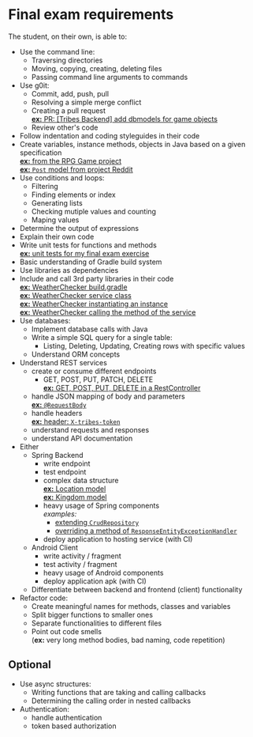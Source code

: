 # Final exam requirements

The student, on their own, is able to:

 -  Use the command line:
     -  Traversing directories
     -  Moving, copying, creating, deleting files
     -  Passing command line arguments to commands
 -  Use g0it:
     -  Commit, add, push, pull
     -  Resolving a simple merge conflict
     -  Creating a pull request  
       [**ex:** PR: \[Tribes Backend\] 
add dbmodels for game objects](https://github.com/greenfox-academy/serpentine-tribes-backend/pull/1)
     -  Review other's code
 -  Follow indentation and coding styleguides in their code
 -  Create variables, instance methods, objects in Java based on a given specification  
   [**ex:** from the RPG Game project](https://github.com/greenfox-academy/seed0forever/blob/master/week-05/RPGgame/src/TileMap.java)  
   [**ex:** `Post` model from project Reddit](https://github.com/greenfox-academy/seed0forever/blob/bc0197b259402337a65b2500df5f132845342c13/week-08/day-05/project/reddit/src/main/java/com/greenfox/seed0forever/reddit/model/Post.java#L12)  
 -  Use conditions and loops:
     -  Filtering
     -  Finding elements or index
     -  Generating lists
     -  Checking mutiple values and counting
     -  Maping values
 -  Determine the output of expressions
 -  Explain their own code
 -  Write unit tests for functions and methods  
   [**ex:** unit tests for my final exam exercise](https://github.com/seed0forever/lagopus-final-exam/blob/eb14c145767f666550f2da5a8c826bb6669d2e4b/src/test/java/exercise8/utility/SequenceUtilTest.java#L18)
 -  Basic understanding of Gradle build system
 -  Use libraries as dependencies
 -  Include and call 3rd party libraries in their code  
   [**ex:** WeatherChecker build.gradle](https://github.com/greenfox-academy/seed0forever/blob/master/week-06/day-03/workshop/weatherchecker/build.gradle)  
   [**ex:** WeatherChecker service class](https://github.com/greenfox-academy/seed0forever/blob/19c075a1e5209e8d1a9cc8bd2ad57ffe9dbb6a4b/week-06/day-03/workshop/weatherchecker/src/main/java/weatherchecker/datasource/WeatherChecker.java)  
   [**ex:** WeatherChecker instantiating an instance](https://github.com/greenfox-academy/seed0forever/blob/19c075a1e5209e8d1a9cc8bd2ad57ffe9dbb6a4b/week-06/day-03/workshop/weatherchecker/src/main/java/weatherchecker/controller/Controller.java#L29)  
   [**ex:** WeatherChecker calling the method of the service](https://github.com/greenfox-academy/seed0forever/blob/19c075a1e5209e8d1a9cc8bd2ad57ffe9dbb6a4b/week-06/day-03/workshop/weatherchecker/src/main/java/weatherchecker/controller/ArgumentHandler.java#L30)
 -  Use databases:
     -  Implement database calls with Java
     -  Write a simple SQL query for a single table:
         -  Listing, Deleting, Updating, Creating rows with specific values
     -  Understand ORM concepts
 -  Understand REST services
     -  create or consume different endpoints
         -  GET, POST, PUT, PATCH, DELETE  
           [**ex:** GET, POST, PUT, DELETE in a RestController](https://github.com/greenfox-academy/seed0forever/blob/bc0197b259402337a65b2500df5f132845342c13/week-08/day-05/project/reddit/src/main/java/com/greenfox/seed0forever/reddit/controller/PostController.java#L28)
     -  handle JSON mapping of body and parameters  
       [**ex:** `@RequestBody`](https://github.com/greenfox-academy/serpentine-tribes-backend/blob/6e08b1fcb50e34fec3539a53639870d5345fccf5/src/main/java/com/greenfox/tribesoflagopus/backend/controller/RegistrationController.java#L41)
     -  handle headers  
       [**ex:** header: `X-tribes-token`](https://github.com/greenfox-academy/serpentine-tribes-backend/blob/2eaabe562da054cc8d1e2f25a004cb5068552729/src/main/java/com/greenfox/tribesoflagopus/backend/controller/TroopController.java#L41)
     -  understand requests and responses
     -  understand API documentation
 -  Either
     -  Spring Backend
         -  write endpoint
         -  test endpoint
         -  complex data structure  
           [**ex:** Location model](https://github.com/greenfox-academy/serpentine-tribes-backend/blob/e27cf2b52ca8a7934674fb39fee4ec3d0b63ab56/src/main/java/com/greenfox/tribesoflagopus/backend/model/entity/Location.java)  
           [**ex:** Kingdom model](https://github.com/greenfox-academy/serpentine-tribes-backend/blob/0230be530eff9b305d40f2f350f08779c68bc245/src/main/java/com/greenfox/tribesoflagopus/backend/model/entity/Kingdom.java)  
         -  heavy usage of Spring components  
           *examples:*  
            - [extending `CrudRepository`](https://github.com/greenfox-academy/serpentine-tribes-backend/blob/c1c38d177158ac5effbe9a83c5a3fc7e754b1156/src/main/java/com/greenfox/tribesoflagopus/backend/repository/TroopRepository.java#L8)  
            - [overriding a method of `ResponseEntityExceptionHandler`](https://github.com/greenfox-academy/serpentine-tribes-backend/blob/6e08b1fcb50e34fec3539a53639870d5345fccf5/src/main/java/com/greenfox/tribesoflagopus/backend/exception/handler/RestControllerExceptionHandler.java)
         -  deploy application to hosting service (with CI)
     - Android Client
         -  write activity / fragment
         -  test activity / fragment
         -  heavy usage of Android components
         -  deploy application apk (with CI)
     - Differentiate between backend and frontend (client) functionality
 -  Refactor code:
     -  Create meaningful names for methods, classes and variables
     -  Split bigger functions to smaller ones
     -  Separate functionalities to different files
     -  Point out code smells  
       (**ex:** very long method bodies, bad naming, code repetition)

## Optional

 -  Use async structures:
     -  Writing functions that are taking and calling callbacks
     -  Determining the calling order in nested callbacks
 -  Authentication:
     -  handle authentication
     -  token based authorization

